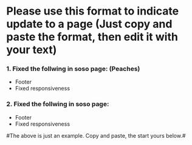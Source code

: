 # Please use this format to indicate update to a page (Just copy and paste the format, then edit it with your text)

### 1. Fixed the follwing in soso page:  (Peaches)
* Footer
* Fixed responsiveness
### 2. Fixed the follwing in soso page:  
* Footer
* Fixed responsiveness

#The above is just an example. Copy and paste, the start yours below.#
